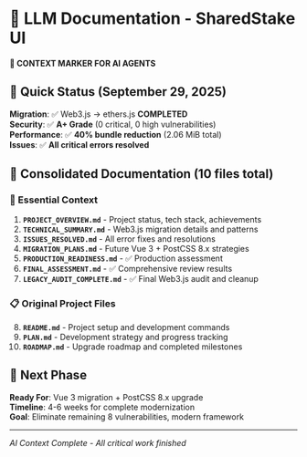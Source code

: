 # 🤖 LLM Documentation - SharedStake UI

**📍 CONTEXT MARKER FOR AI AGENTS**

## 🎯 Quick Status (September 29, 2025)

**Migration**: ✅ Web3.js → ethers.js **COMPLETED**  
**Security**: ✅ **A+ Grade** (0 critical, 0 high vulnerabilities)  
**Performance**: ✅ **40% bundle reduction** (2.06 MiB total)  
**Issues**: ✅ **All critical errors resolved**

## 📁 Consolidated Documentation (10 files total)

### 🎯 Essential Context
1. **`PROJECT_OVERVIEW.md`** - Project status, tech stack, achievements
2. **`TECHNICAL_SUMMARY.md`** - Web3.js migration details and patterns
3. **`ISSUES_RESOLVED.md`** - All error fixes and resolutions
4. **`MIGRATION_PLANS.md`** - Future Vue 3 + PostCSS 8.x strategies
5. **`PRODUCTION_READINESS.md`** - ✅ Production assessment
6. **`FINAL_ASSESSMENT.md`** - ✅ Comprehensive review results
7. **`LEGACY_AUDIT_COMPLETE.md`** - ✅ Final Web3.js audit and cleanup

### 📋 Original Project Files  
8. **`README.md`** - Project setup and development commands
9. **`PLAN.md`** - Development strategy and progress tracking
10. **`ROADMAP.md`** - Upgrade roadmap and completed milestones

## 🚀 Next Phase

**Ready For**: Vue 3 migration + PostCSS 8.x upgrade  
**Timeline**: 4-6 weeks for complete modernization  
**Goal**: Eliminate remaining 8 vulnerabilities, modern framework

---
*AI Context Complete - All critical work finished*